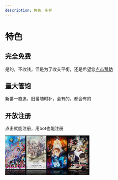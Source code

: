 ```yaml
---
description: 免费，多样
---
```


# 特色

## 完全免费

是的，不收钱，但是为了收支平衡，还是希望您[点点赞助](<support us.md>)

## 量大管饱

新番一直追，旧番随时补，会有的，都会有的

## 开放注册

点击就能注册，用bot也能注册

![](.gitbook/assets/image.png)
